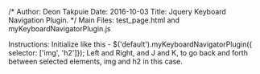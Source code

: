 /*
Author: Deon Takpuie
Date: 2016-10-03
Title: Jquery Keyboard Navigation Plugin.
*/
Main Files:
test_page.html and myKeyboardNavigatorPlugin.js

Instructions:
Initialize like this - $('default').myKeyboardNavigatorPlugin({ selector: ['img', 'h2']}); Left and Right, and J and K, to go back and forth between selected elements, img and h2 in this case.